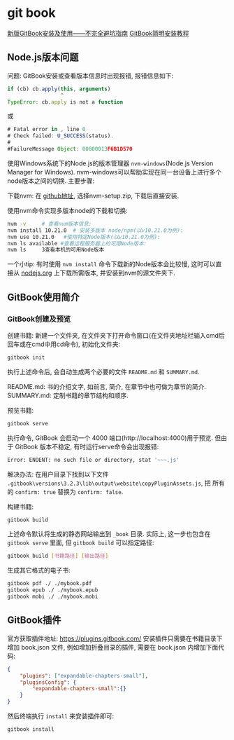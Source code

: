 # git book

[新版GitBook安装及使用——不完全避坑指南](https://blog.csdn.net/qq_43528771/article/details/107949010)
[GitBook简明安装教程](https://juejin.cn/post/7063617791043534861)

## Node.js版本问题

问题:  GitBook安装或查看版本信息时出现报错, 报错信息如下:

```js
if (cb) cb.apply(this, arguments)
                 ^
TypeError: cb.apply is not a function
```

或

```js
# Fatal error in , line 0
# Check failed: U_SUCCESS(status).
#
#FailureMessage Object: 00000013F6B1D570
```

使用Windows系统下的Node.js的版本管理器 `nvm-windows`(Node.js Version Manager for Windows).
nvm-windows可以帮助实现在同一台设备上进行多个node版本之间的切换.
主要步骤:

下载nvm: 在 [github地址](https://github.com/coreybutler/nvm-windows),
选择nvm-setup.zip, 下载后直接安装.

使用nvm命令实现多版本node的下载和切换:

```bash
nvm -v     # 查看nvm版本信息:
nvm install 10.21.0  # 安装多版本 node/npm(以v10.21.0为例):
nvm use 10.21.0   #使用特定Node版本(以v10.21.0为例):
nvm ls available #查看远程服务器上的可用Node版本:
nvm ls     3查看本机的可用Node版本
```

一个小tip: 有时使用 `nvm install` 命令下载新的Node版本会比较慢,
这时可以直接从 [nodejs.org](https://nodejs.org/zh-cn/download/releases/) 上下载所需版本,
并安装到nvm的源文件夹下.

## GitBook使用简介

### GitBook创建及预览

创建书籍:
新建一个文件夹, 在文件夹下打开命令窗口(在文件夹地址栏输入cmd后回车或在cmd中用cd命令), 初始化文件夹:

```bash
gitbook init
```

执行上述命令后, 会自动生成两个必要的文件 `README.md` 和 `SUMMARY.md`.

README.md: 书的介绍文字, 如前言, 简介, 在章节中也可做为章节的简介.
SUMMARY.md: 定制书籍的章节结构和顺序.

预览书籍:

```bash
gitbook serve
```

执行命令, GitBook 会启动一个 4000 端口(http://localhost:4000)用于预览.
但由于 GitBook 版本不稳定, 有时运行serve命令会出现报错:

```bash
Error: ENOENT: no such file or directory, stat '~~~.js'
```

解决办法:  在用户目录下找到以下文件 `.gitbook\versions\3.2.3\lib\output\website\copyPluginAssets.js`, 把
所有的 `confirm: true` 替换为 `confirm: false`.

构建书籍:

```bash
gitbook build
```

上述命令默认将生成的静态网站输出到 `_book` 目录.
实际上, 这一步也包含在 `gitbook serve` 里面, 但 `gitbook build` 可以指定路径:

```bash
gitbook build [书籍路径] [输出路径]
```

生成其它格式的电子书:

```bash
gitbook pdf ./ ./mybook.pdf
gitbook epub ./ ./mybook.epub
gitbook mobi ./ ./mybook.mobi
```

## GitBook插件

官方获取插件地址:  https://plugins.gitbook.com/
安装插件只需要在书籍目录下增加 book.json 文件,
例如增加折叠目录的插件, 需要在 book.json 内增加下面代码:

```json
{
    "plugins": ["expandable-chapters-small"],
    "pluginsConfig": {
        "expandable-chapters-small":{}
    }
}
```

然后终端执行 `install` 来安装插件即可:

```bash
gitbook install
```
